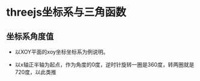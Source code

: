 # threejs坐标系与三角函数

## 坐标系角度值

+ 以XOY平面的xoy坐标坐标系为例说明。

+ 以x轴正半轴为起点，作为角度的0度，逆时针旋转一圈是360度，转两圈就是720度，以此类推

